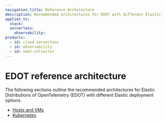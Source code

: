 ```yaml
---
navigation_title: Reference Architecture
description: Recommended architectures for EDOT with different Elastic deployment options.
applies_to:
  stack:
  serverless:
    observability:
products:
  - id: cloud-serverless
  - id: observability
  - id: edot-collector
---
```


# EDOT reference architecture

The following sections outline the recommended architectures for Elastic Distributions of OpenTelemetry (EDOT) with different Elastic deployment options.

- [Hosts and VMs](hosts_vms.md)
- [Kubernetes](k8s.md)

